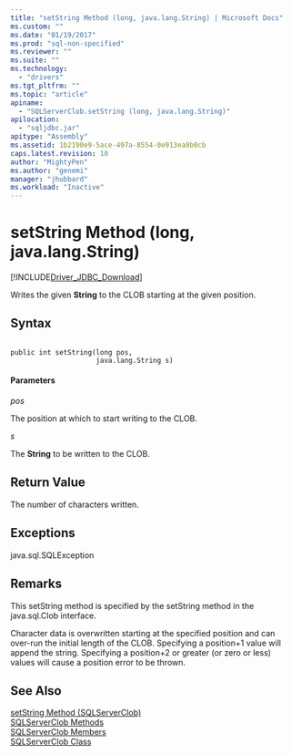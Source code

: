 ```yaml
---
title: "setString Method (long, java.lang.String) | Microsoft Docs"
ms.custom: ""
ms.date: "01/19/2017"
ms.prod: "sql-non-specified"
ms.reviewer: ""
ms.suite: ""
ms.technology: 
  - "drivers"
ms.tgt_pltfrm: ""
ms.topic: "article"
apiname: 
  - "SQLServerClob.setString (long, java.lang.String)"
apilocation: 
  - "sqljdbc.jar"
apitype: "Assembly"
ms.assetid: 1b2190e9-5ace-497a-8554-0e913ea9b0cb
caps.latest.revision: 10
author: "MightyPen"
ms.author: "genemi"
manager: "jhubbard"
ms.workload: "Inactive"
---
```

# setString Method (long, java.lang.String)
[!INCLUDE[Driver_JDBC_Download](../../../includes/driver_jdbc_download.md)]

  Writes the given **String** to the CLOB starting at the given position.  
  
## Syntax  
  
```  
  
public int setString(long pos,  
                     java.lang.String s)  
```  
  
#### Parameters  
 *pos*  
  
 The position at which to start writing to the CLOB.  
  
 *s*  
  
 The **String** to be written to the CLOB.  
  
## Return Value  
 The number of characters written.  
  
## Exceptions  
 java.sql.SQLException  
  
## Remarks  
 This setString method is specified by the setString method in the java.sql.Clob interface.  
  
 Character data is overwritten starting at the specified position and can over-run the initial length of the CLOB. Specifying a position+1 value will append the string. Specifying a position+2 or greater (or zero or less) values will cause a position error to be thrown.  
  
## See Also  
 [setString Method &#40;SQLServerClob&#41;](../../../connect/jdbc/reference/setstring-method-sqlserverclob.md)   
 [SQLServerClob Methods](../../../connect/jdbc/reference/sqlserverclob-methods.md)   
 [SQLServerClob Members](../../../connect/jdbc/reference/sqlserverclob-members.md)   
 [SQLServerClob Class](../../../connect/jdbc/reference/sqlserverclob-class.md)  
  
  
